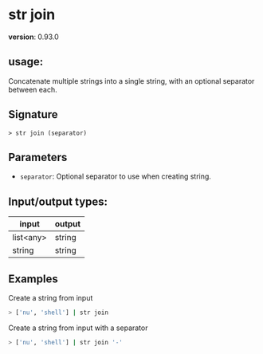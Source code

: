 # str join

**version**: 0.93.0

## **usage**:

Concatenate multiple strings into a single string, with an optional separator between each.

## Signature

`> str join (separator)`

## Parameters

- `separator`: Optional separator to use when creating string.

## Input/output types:

| input       | output |
| ----------- | ------ |
| list\<any\> | string |
| string      | string |

## Examples

Create a string from input

```bash
> ['nu', 'shell'] | str join
```

Create a string from input with a separator

```bash
> ['nu', 'shell'] | str join '-'
```
